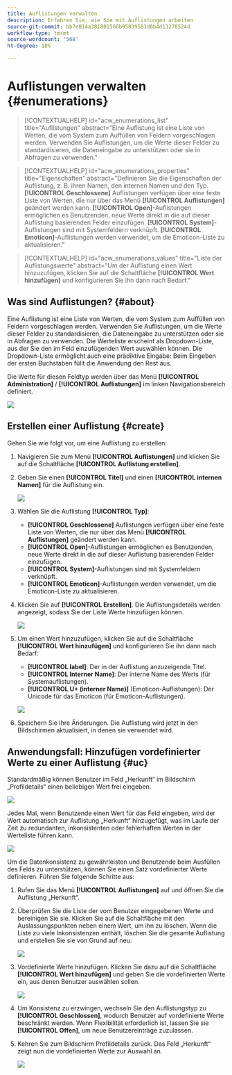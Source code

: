 ```yaml
---
title: Auflistungen verwalten
description: Erfahren Sie, wie Sie mit Auflistungen arbeiten
source-git-commit: bb7e014a381801566b95839581d0b4d13278524d
workflow-type: tm+mt
source-wordcount: '568'
ht-degree: 18%

---
```


# Auflistungen verwalten {#enumerations}

>[!CONTEXTUALHELP]
>id="acw_enumerations_list"
>title="Auflistungen"
>abstract="Eine Auflistung ist eine Liste von Werten, die vom System zum Auffüllen von Feldern vorgeschlagen werden. Verwenden Sie Auflistungen, um die Werte dieser Felder zu standardisieren, die Dateneingabe zu unterstützen oder sie in Abfragen zu verwenden."

>[!CONTEXTUALHELP]
>id="acw_enumerations_properties"
>title="Eigenschaften"
>abstract="Definieren Sie die Eigenschaften der Auflistung, z. B. ihren Namen, den internen Namen und den Typ. **[!UICONTROL Geschlossene]** Auflistungen verfügen über eine feste Liste von Werten, die nur über das Menü **[!UICONTROL Auflistungen]** geändert werden kann. **[!UICONTROL Open]**-Auflistungen ermöglichen es Benutzenden, neue Werte direkt in die auf dieser Auflistung basierenden Felder einzufügen. **[!UICONTROL System]**-Auflistungen sind mit Systemfeldern verknüpft. **[!UICONTROL Emoticon]**-Auflistungen werden verwendet, um die Emoticon-Liste zu aktualisieren."

>[!CONTEXTUALHELP]
>id="acw_enumerations_values"
>title="Liste der Auflistungswerte"
>abstract="Um der Auflistung einen Wert hinzuzufügen, klicken Sie auf die Schaltfläche **[!UICONTROL Wert hinzufügen]** und konfigurieren Sie ihn dann nach Bedarf."

## Was sind Auflistungen? {#about}

Eine Auflistung ist eine Liste von Werten, die vom System zum Auffüllen von Feldern vorgeschlagen werden. Verwenden Sie Auflistungen, um die Werte dieser Felder zu standardisieren, die Dateneingabe zu unterstützen oder sie in Abfragen zu verwenden. Die Werteliste erscheint als Dropdown-Liste, aus der Sie den im Feld einzufügenden Wert auswählen können. Die Dropdown-Liste ermöglicht auch eine prädiktive Eingabe: Beim Eingeben der ersten Buchstaben füllt die Anwendung den Rest aus.

Die Werte für diesen Feldtyp werden über das Menü **[!UICONTROL Administration]** / **[!UICONTROL Auflistungen]** im linken Navigationsbereich definiert.

![](assets/enumeration-list.png)

## Erstellen einer Auflistung {#create}

Gehen Sie wie folgt vor, um eine Auflistung zu erstellen:

1. Navigieren Sie zum Menü **[!UICONTROL Auflistungen]** und klicken Sie auf die Schaltfläche **[!UICONTROL Auflistung erstellen]**.

1. Geben Sie einen **[!UICONTROL Titel]** und einen **[!UICONTROL internen Namen]** für die Auflistung ein.

   ![](assets/enumeration-create.png)

1. Wählen Sie die Auflistung **[!UICONTROL Typ]**:

   * **[!UICONTROL Geschlossene]** Auflistungen verfügen über eine feste Liste von Werten, die nur über das Menü **[!UICONTROL Auflistungen]** geändert werden kann.
   * **[!UICONTROL Open]**-Auflistungen ermöglichen es Benutzenden, neue Werte direkt in die auf dieser Auflistung basierenden Felder einzufügen.
   * **[!UICONTROL System]**-Auflistungen sind mit Systemfeldern verknüpft.
   * **[!UICONTROL Emoticon]**-Auflistungen werden verwendet, um die Emoticon-Liste zu aktualisieren.

1. Klicken Sie auf **[!UICONTROL Erstellen]**. Die Auflistungsdetails werden angezeigt, sodass Sie der Liste Werte hinzufügen können.

   ![](assets/enumeration-details.png)

1. Um einen Wert hinzuzufügen, klicken Sie auf die Schaltfläche **[!UICONTROL Wert hinzufügen]** und konfigurieren Sie ihn dann nach Bedarf:

   * **[!UICONTROL label]**: Der in der Auflistung anzuzeigende Titel.
   * **[!UICONTROL Interner Name]**: Der interne Name des Werts (für Systemauflistungen).
   * **[!UICONTROL U+ (interner Name)]** (Emoticon-Auflistungen): Der Unicode für das Emoticon (für Emoticon-Auflistungen).

   ![](assets/enumeration-emoticon.png)

1. Speichern Sie Ihre Änderungen. Die Auflistung wird jetzt in den Bildschirmen aktualisiert, in denen sie verwendet wird.

## Anwendungsfall: Hinzufügen vordefinierter Werte zu einer Auflistung {#uc}

Standardmäßig können Benutzer im Feld „Herkunft“ im Bildschirm „Profildetails“ einen beliebigen Wert frei eingeben.

![](assets/enumeration-uc-profile.png)

Jedes Mal, wenn Benutzende einen Wert für das Feld eingeben, wird der Wert automatisch zur Auflistung „Herkunft“ hinzugefügt, was im Laufe der Zeit zu redundanten, inkonsistenten oder fehlerhaften Werten in der Werteliste führen kann.

![](assets/enumeration-uc-choice.png)

Um die Datenkonsistenz zu gewährleisten und Benutzende beim Ausfüllen des Felds zu unterstützen, können Sie einen Satz vordefinierter Werte definieren. Führen Sie folgende Schritte aus:

1. Rufen Sie das Menü **[!UICONTROL Auflistungen]** auf und öffnen Sie die Auflistung „Herkunft“.

2. Überprüfen Sie die Liste der vom Benutzer eingegebenen Werte und bereinigen Sie sie. Klicken Sie auf die Schaltfläche mit den Auslassungspunkten neben einem Wert, um ihn zu löschen. Wenn die Liste zu viele Inkonsistenzen enthält, löschen Sie die gesamte Auflistung und erstellen Sie sie von Grund auf neu.

   ![](assets/enumeration-uc-clean.png)

3. Vordefinierte Werte hinzufügen. Klicken Sie dazu auf die Schaltfläche **[!UICONTROL Wert hinzufügen]** und geben Sie die vordefinierten Werte ein, aus denen Benutzer auswählen sollen.

   ![](assets/enumeration-uc-create.png)

4. Um Konsistenz zu erzwingen, wechseln Sie den Auflistungstyp zu **[!UICONTROL Geschlossen]**, wodurch Benutzer auf vordefinierte Werte beschränkt werden.
Wenn Flexibilität erforderlich ist, lassen Sie sie **[!UICONTROL Offen]**, um neue Benutzereinträge zuzulassen.

5. Kehren Sie zum Bildschirm Profildetails zurück. Das Feld „Herkunft“ zeigt nun die vordefinierten Werte zur Auswahl an.

   ![](assets/enumeration-uc-populated.png)
